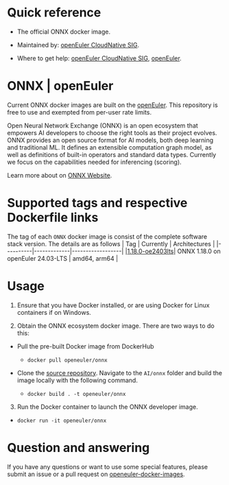 # Quick reference

- The official ONNX docker image.

- Maintained by: [openEuler CloudNative SIG](https://gitee.com/openeuler/cloudnative).

- Where to get help: [openEuler CloudNative SIG](https://gitee.com/openeuler/cloudnative), [openEuler](https://gitee.com/openeuler/community).

# ONNX | openEuler
Current ONNX docker images are built on the [openEuler](https://repo.openeuler.org/). This repository is free to use and exempted from per-user rate limits.

Open Neural Network Exchange (ONNX) is an open ecosystem that empowers AI developers to choose the right tools as their project evolves. ONNX provides an open source format for AI models, both deep learning and traditional ML. It defines an extensible computation graph model, as well as definitions of built-in operators and standard data types. Currently we focus on the capabilities needed for inferencing (scoring).

Learn more about on [ONNX Website](https://onnx.ai/).

# Supported tags and respective Dockerfile links
The tag of each `ONNX` docker image is consist of the complete software stack version. The details are as follows
|    Tag   |  Currently  |   Architectures  |
|----------|-------------|------------------|
|[1.18.0-oe2403lts](https://gitee.com/openeuler/openeuler-docker-images/blob/master/AI/onnx/1.18.0/24.03-lts/Dockerfile)| ONNX 1.18.0 on openEuler 24.03-LTS | amd64, arm64 |

# Usage
1. Ensure that you have Docker installed, or are using Docker for Linux containers if on Windows.

2. Obtain the ONNX ecosystem docker image. There are two ways to do this:

- Pull the pre-built Docker image from DockerHub
  - ```docker pull openeuler/onnx```

- Clone the [source repository](https://gitee.com/openeuler/openeuler-docker-images)⁠. Navigate to the `AI/onnx` folder and build the image locally with the following command.
  -  ```docker build . -t openeuler/onnx```

3. Run the Docker container to launch the ONNX developer image.

- ```docker run -it openeuler/onnx```

# Question and answering
If you have any questions or want to use some special features, please submit an issue or a pull request on [openeuler-docker-images](https://gitee.com/openeuler/openeuler-docker-images).
